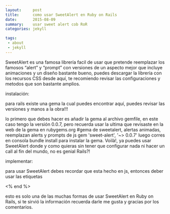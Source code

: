 ```yaml
---
layout:     post
title:      como usar SweetAlert en Ruby on Rails
date:       2015-08-09
summary:    usar sweet alert cob RoR
categories: jekyll

tags:
 - about
 - jekyll
---
```


SweetAlert es una famosa librería facil de usar que pretende reemplazar los famosos “alert” y “prompt” con versiones de un aspecto mejor que incluye animaciones y un diseño bastante bueno, puedes descargar la librería con los recursos CSS desde aquí, te recomiendo revisar las configuraciones  y metodos que son bastante amplios.

 

instalación:

para rails existe una gema la cual puedes encontrar aquí, puedes revisar las versiones y manos a la obra!!!

lo primero que debes hacer es añadir la gema al archivo gemfile, en este caso tengo la versión 0.0.7, pero recuerda usar la ultima que revisaste en la web de la gema en rubygems.org
<code class="codeblock"></code>
#gema de sweetalert, alertas animadas, reemplazan alerts y prompts de js
gem 'sweet-alert', '~> 0.0.7'
luego corres en consola  bundle install para instalar la gema.
Voilà!, ya puedes usar SweetAlert donde y como quieras sin tener que configurar nada ni hacer un call al fin del mundo, no es genial Rails?!
 

implementar:

para usar SweetAlert debes recordar que esta hecho en js, entonces deber usar las etiquetas <script>, por ejemplo.
<code>
<% if notice %>
 <script>
swal({ title: "<%= notice %>", type: "success", timer: 3000, 
showConfirmButton: false, closeOnConfirm: true });
</script>
 <% end %>
</code>


esto es solo una de las muchas formas de usar SweetAlert en Ruby on Rails, si te sirvió la información recuerda darle me gusta y gracias por los comentarios.